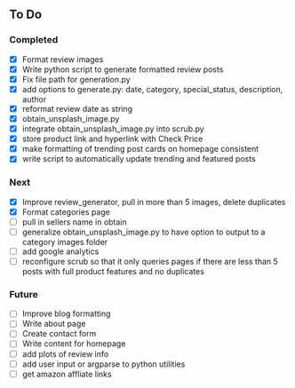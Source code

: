 ## To Do
### Completed
- [x] Format review images
- [x] Write python script to generate formatted review posts
- [x] Fix file path for generation.py
- [x] add options to generate.py: date, category, special_status, description, author
- [x] reformat review date as string
- [x] obtain_unsplash_image.py
- [x] integrate obtain_unsplash_image.py into scrub.py
- [x] store product link and hyperlink with Check Price
- [x] make formatting of trending post cards on homepage consistent
- [x] write script to automatically update trending and featured posts

### Next
- [x] Improve review_generator, pull in more than 5 images, delete duplicates
- [x] Format categories page
- [ ] pull in sellers name in obtain
- [ ] generalize obtain_unsplash_image.py to have option to output to a category images folder
- [ ] add google analytics
- [ ] reconfigure scrub so that it only queries pages if there are less than 5 posts with full product features and no duplicates

### Future
- [ ] Improve blog formatting
- [ ] Write about page
- [ ] Create contact form
- [ ] Write content for homepage
- [ ] add plots of review info
- [ ] add user input or argparse to python utilities
- [ ] get amazon affliate links